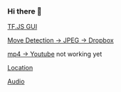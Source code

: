 ### Hi there 👋

[TF.JS GUI](https://rezonn.github.io/rezonn/doorEye.html)

[Move Detection -> JPEG -> Dropbox](https://rezonn.github.io/rezonn/moveDetect.html)

[mp4 -> Youtube](https://rezonn.github.io/rezonn/) not working yet

[Location](https://rezonn.github.io/rezonn/geolocation.htm)

[Audio](https://rezonn.github.io/rezonn/audio.htm)


